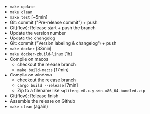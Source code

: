 - `make update`
- `make clean`
- `make test` [~5min]
- Git: commit ("Pre-release commit") + push
- Git(flow): Release start + push the branch
- Update the version number
- Update the changelog
- Git: commit ("Version labeling & changelog") + push
- `make docker` [33min]
- `make docker-zbuild-linux` [1h]
- Compile on macos
  - checkout the release branch
  - `make build-macos` [17min]
- Compile on windows
  - checkout the release branch
  - `cargo build --release` [7min]
  - Zip to a filename like `sqliterg-v0.x.y-win-x86_64-bundled.zip`
- Git(flow): Release finish
- Assemble the release on Github
- `make clean` (again)
